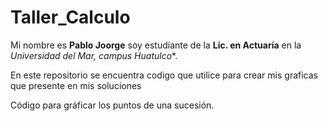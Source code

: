 # Taller_Calculo
Mi nombre es **Pablo Joorge** soy estudiante de la **Lic. en Actuaría** en la *Universidad del Mar, campus Huatulco**.

En este repositorio se encuentra  codigo que utilice para crear mis graficas que presente en mis soluciones 

Código para gráficar los puntos de una sucesión.
